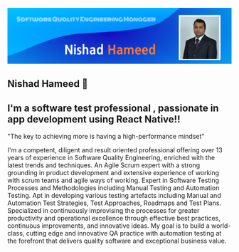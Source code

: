 
![alt text](https://github.com/NishadHameed1982/NishadHameed1982/blob/master/bannerimage_002.png)
<!--
**NishadHameed1982/NishadHameed1982** is a ✨ _special_ ✨ repository because its `README.md` (this file) appears on your GitHub profile.

Here are some ideas to get you started:

- 🔭 I’m currently working on ...
- 🌱 I’m currently learning ...
- 👯 I’m looking to collaborate on ...
- 🤔 I’m looking for help with ...
- 💬 Ask me about ...
- 📫 How to reach me: ...
- 😄 Pronouns: ...
- ⚡ Fun fact: ...
-->

## Nishad Hameed 👋
## I'm a software test professional , passionate in app development using React Native!!


"The key to achieving more is having a high-performance mindset"

I'm a competent, diligent and result oriented professional offering over 13 years of experience in Software Quality Engineering, enriched with the latest trends and techniques. An Agile Scrum expert with a strong grounding in product development and extensive experience of working with scrum teams and agile ways of working. Expert in Software Testing Processes and Methodologies including Manual Testing and Automation Testing. Apt in developing various testing artefacts including Manual and Automation Test Strategies, Test Approaches, Roadmaps and Test Plans. Specialized in continuously improvising the processes for greater productivity and operational excellence through effective best practices, continuous improvements, and innovative ideas. My goal is to build a world-class, cutting edge and innovative QA practice with automation testing at the forefront that delivers quality software and exceptional business value.
